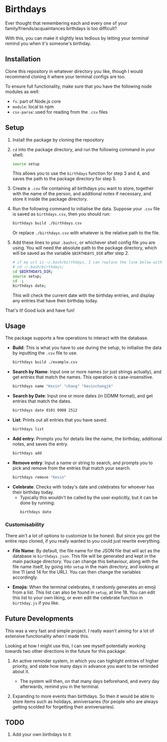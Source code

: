 # Birthdays

Ever thought that remembering each and every one of your family/friends/acquaintances birthdays is too difficult?

With this, you can make it slightly less tedious by letting your _terminal_ remind you when it's someone's birthday.

## Installation

Clone this repository in whatever directory you like, though I would recommend cloning it where your terminal configs are too.

To ensure full functionality, make sure that you have the following node modules as well:

- `fs`: part of Node.js core
- `module`: local to npm
- `csv-parse`: used for reading from the `.csv` files

## Setup

1. Install the package by cloning the repository
2. `cd` into the package directory, and run the following command in your shell:
   ```bash
   source setup
   ```
   This allows you to use the `birthdays` function for step 3 and 4, and saves the path to the package directory for step 5.
3. Create a `.csv` file containing all birthdays you want to store, together with the name of the person, and additional notes if necessary, and store it inside the package directory.
4. Run the following command to initialise the data. Suppose your `.csv` file is saved as `birthdays.csv`, then you should run:

   ```bash
   birthdays build ./birthdays.csv
   ```

   Or replace `./birthdays.csv` with whatever is the relative path to the file.

5. Add these lines to your `.bashrc`, or whichever shell config file you are using. You will need the absolute path to the package directory, which will be saved as the variable `$BIRTHDAYS_DIR` after step 2.

   ```bash
   # if my url is ~/.bash/birthdays, I can replace the line below with
   # cd ~/.bash/birthdays;
   cd $BIRTHDAYS_DIR;
   source setup;
   cd -;
   birthdays date;
   ```

   This will check the current date with the birthday entries, and display any entries that have their birthday today.

That's it! Good luck and have fun!

## Usage

The package supports a few operations to interact with the database.

- **Build**: This is what you have to use during the setup, to initialise the data by inputting the `.csv` file to use.
  ```bash
  birthdays build ./example.csv
  ```
- **Search by Name**: Input one or more names (or just strings actually), and get entries that match the names. This operation is case-insensitive.
  ```bash
  birthdays name "Kevin" "chang" "kevinchangjk"
  ```
- **Search by Date**: Input one or more dates (in DDMM format), and get entries that match the dates.
  ```bash
  birthdays date 0101 0908 2512
  ```
- **List**: Prints out all entries that you have saved.
  ```bash
  birthdays list
  ```
- **Add entry**: Prompts you for details like the name, the birthday, additional notes, and saves the entry.
  ```bash
  birthdays add
  ```
- **Remove entry**: Input a name or string to search, and prompts you to pick and remove from the entries that match your search.
  ```bash
  birthdays remove "Kevin"
  ```
- **Celebrate**: Checks with today's date and celebrates for whoever has their birthday today.
  - Typically this wouldn't be called by the user explicitly, but it can be done by running:
    ```bash
    birthdays date
    ```

### Customisability

There ain't a lot of options to customize to be honest. But since you got the entire repo cloned, if you really wanted to you could just rewrite everything.

- **File Name**:
  By default, the file name for the JSON file that will act as the database is `birthdays.json`. This file will be generated and kept in the main package directory.
  You can change this behaviour, along with the file name itself, by going into `setup` in the main directory, and looking at line 11 (and 14 for the URL). You can then change the variables accordingly.

- **Emojis**:
  When the terminal celebrates, it randomly generates an emoji from a list. This list can also be found in `setup`, at line 18. You can edit this list to your own liking, or even edit the celebrate function in `birthday.js` if you like.

## Future Developments

This was a very fast and simple project. I really wasn't aiming for a lot of extensive functionality when I made this.

Looking at how I might use this, I can see myself potentially working towards two other directions in the future for this package:

1. An active reminder system, in which you can highlight entries of higher priority, and state how many days in advance you want to be reminded about it.

   - The system will then, on that many days beforehand, and every day afterwards, remind you in the terminal.

2. Expanding to more events than birthdays. So then it would be able to store items such as holidays, anniversaries (for people who are always getting scolded for forgetting their anniversaries).

## TODO

1. Add your own birthdays to it
